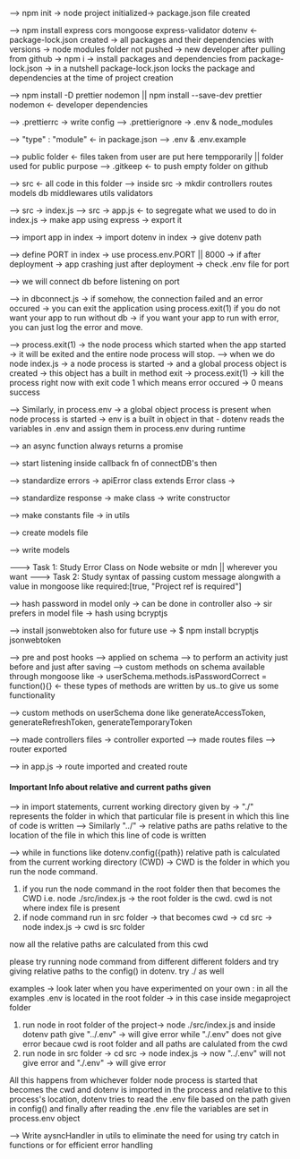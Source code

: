 --> npm init -> node project initialized-> package.json file created

--> npm install express cors mongoose express-validator dotenv <- package-lock.json created -> all packages and their dependencies with versions -> node modules folder not pushed -> new developer after pulling from github -> npm i -> install packages and dependencies from package-lock.json -> in a nutshell package-lock.json locks the package and dependencies at the time of project creation

--> npm install -D prettier nodemon || npm install --save-dev prettier nodemon <- developer dependencies

--> .prettierrc -> write config
--> .prettierignore -> .env & node_modules

--> "type" : "module" <- in package.json
--> .env & .env.example

--> public folder <- files taken from user are put here tempporarily || folder used for public purpose
--> .gitkeep <- to push empty folder on github

--> src <- all code in this folder
--> inside src -> mkdir controllers routes models db middlewares utils validators

--> src -> index.js
--> src -> app.js <- to segregate what we used to do in index.js -> make app using express -> export it

--> import app in index -> import dotenv in index -> give dotenv path

--> define PORT in index -> use process.env.PORT || 8000 -> if after deployment -> app crashing just after deployment -> check .env file for port

--> we will connect db before listening on port

--> in dbconnect.js -> if somehow, the connection failed and an error occured -> you can exit the application using process.exit(1) if you do not want your app to run without db -> if you want your app to run with error, you can just log the error and move.

--> process.exit(1) -> the node process which started when the app started -> it will be exited and the entire node process will stop.
--> when we do node index.js -> a node process is started -> and a global process object is created -> this object has a built in method exit -> process.exit(1) -> kill the process right now with exit code 1 which means error occured -> 0 means success

--> Similarly, in process.env -> a global object process is present when node process is started -> env is a built in object in that - dotenv reads the variables in .env and assign them in process.env during runtime

--> an async function always returns a promise

--> start listening inside callback fn of connectDB's then

--> standardize errors -> apiError class extends Error class ->

--> standardize response -> make class -> write constructor

--> make constants file -> in utils

--> create models file

--> write models

---> Task 1: Study Error Class on Node website or mdn || wherever you want
---> Task 2: Study syntax of passing custom message alongwith a value in mongoose like required:[true, "Project ref is required"]

--> hash password in model only -> can be done in controller also -> sir prefers in model file -> hash using bcryptjs

--> install jsonwebtoken also for future use -> $ npm install bcryptjs jsonwebtoken

--> pre and post hooks --> applied on schema --> to perform an activity just before and just after saving
--> custom methods on schema available through mongoose like -> userSchema.methods.isPasswordCorrect = function(){} <- these types of methods are written by us..to give us some functionality

--> custom methods on userSchema done like generateAccessToken, generateRefreshToken, generateTemporaryToken

--> made controllers files -> controller exported
--> made routes files --> router exported

--> in app.js -> route imported and created route

#### Important Info about relative and current paths given

--> in import statements, current working directory given by -> "./" represents the folder in which that particular file is present in which this line of code is written
--> Similarly "../" -> relative paths are paths relative to the location of the file in which this line of code is written

--> while in functions like dotenv.config({path}) relative path is calculated from the current working directory (CWD) -> CWD is the folder in which you run the node command.

1. if you run the node command in the root folder then that becomes the CWD i.e. node ./src/index.js -> the root folder is the cwd. cwd is not where index file is present
2. if node command run in src folder -> that becomes cwd -> cd src -> node index.js -> cwd is src folder

now all the relative paths are calculated from this cwd

please try running node command from different different folders and try giving relative paths to the config() in dotenv. try ./ as well

examples -> look later when you have experimented on your own : in all the examples .env is located in the root folder -> in this case inside megaproject folder

1. run node in root folder of the project-> node ./src/index.js and inside dotenv path give "../.env" -> will give error while "./.env" does not give error becaue cwd is root folder and all paths are calulated from the cwd
2. run node in src folder -> cd src -> node index.js -> now "../.env" will not give error and "./.env" -> will give error

All this happens from whichever folder node process is started that becomes the cwd and dotenv is imported in the process and relative to this process's location, dotenv tries to read the .env file based on the path given in config() and finally after reading the .env file the variables are set in process.env object


--> Write aysncHandler in utils to eliminate the need for using try catch in functions or for efficient error handling




